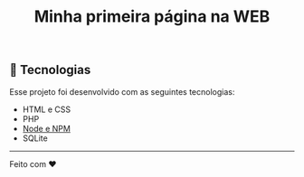 
<h1 align="center"> Minha primeira página na WEB </h1>

<br>

## 🚀 Tecnologias

Esse projeto foi desenvolvido com as seguintes tecnologias:

- HTML e CSS
- PHP
- [Node e NPM](https://nodejs.org/)
- SQLite

---

Feito com ♥ 

